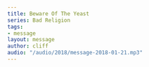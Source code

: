 ```yaml
---
title: Beware Of The Yeast
series: Bad Religion
tags:
- message
layout: message
author: cliff
audio: "/audio/2018/message-2018-01-21.mp3"
---
```

